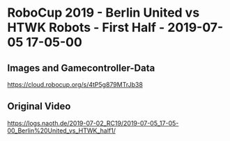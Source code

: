 # RoboCup 2019 - Berlin United vs HTWK Robots - First Half - 2019-07-05 17-05-00

## Images and Gamecontroller-Data
https://cloud.robocup.org/s/4tP5g879MTrJb38

## Original Video
https://logs.naoth.de/2019-07-02_RC19/2019-07-05_17-05-00_Berlin%20United_vs_HTWK_half1/